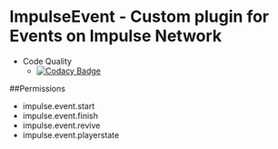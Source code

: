 # ImpulseEvent - Custom plugin for Events on Impulse Network
- Code Quality 
  - [![Codacy Badge](https://app.codacy.com/project/badge/Grade/db1d2f0071cf4b18a3f9956620c36879)](https://www.codacy.com?utm_source=github.com&amp;utm_medium=referral&amp;utm_content=Elb1to/ImpulseEvent&amp;utm_campaign=Badge_Grade)

##Permissions
  - impulse.event.start
  - impulse.event.finish
  - impulse.event.revive
  - impulse.event.playerstate
